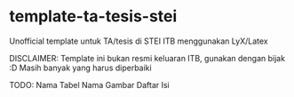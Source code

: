 template-ta-tesis-stei
======================

Unofficial template untuk TA/tesis di STEI ITB menggunakan LyX/Latex

DISCLAIMER:
Template ini bukan resmi keluaran ITB, gunakan dengan bijak :D
Masih banyak yang harus diperbaiki

TODO:
Nama Tabel
Nama Gambar
Daftar Isi